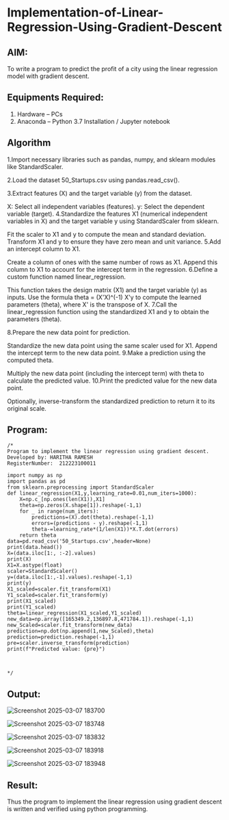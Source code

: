 # Implementation-of-Linear-Regression-Using-Gradient-Descent

## AIM:
To write a program to predict the profit of a city using the linear regression model with gradient descent.

## Equipments Required:
1. Hardware – PCs
2. Anaconda – Python 3.7 Installation / Jupyter notebook

## Algorithm
1.Import necessary libraries such as pandas, numpy, and sklearn modules like StandardScaler.

2.Load the dataset 50_Startups.csv using pandas.read_csv().

3.Extract features (X) and the target variable (y) from the dataset.

X: Select all independent variables (features).
y: Select the dependent variable (target).
4.Standardize the features X1 (numerical independent variables in X) and the target variable y using StandardScaler from sklearn.

Fit the scaler to X1 and y to compute the mean and standard deviation.
Transform X1 and y to ensure they have zero mean and unit variance.
5.Add an intercept column to X1.

Create a column of ones with the same number of rows as X1.
Append this column to X1 to account for the intercept term in the regression.
6.Define a custom function named linear_regression.

This function takes the design matrix (X1) and the target variable (y) as inputs.
Use the formula theta = (X'X)^(-1) X'y to compute the learned parameters (theta), where X' is the transpose of X.
7.Call the linear_regression function using the standardized X1 and y to obtain the parameters (theta).

8.Prepare the new data point for prediction.

Standardize the new data point using the same scaler used for X1.
Append the intercept term to the new data point.
9.Make a prediction using the computed theta.

Multiply the new data point (including the intercept term) with theta to calculate the predicted value.
10.Print the predicted value for the new data point.

Optionally, inverse-transform the standardized prediction to return it to its original scale.

## Program:
```
/*
Program to implement the linear regression using gradient descent.
Developed by: HARITHA RAMESH
RegisterNumber:  212223100011

import numpy as np
import pandas as pd
from sklearn.preprocessing import StandardScaler
def linear_regression(X1,y,learning_rate=0.01,num_iters=1000):
    X=np.c_[np.ones(len(X1)),X1]
    theta=np.zeros(X.shape[1]).reshape(-1,1)
    for _ in range(num_iters):
        predictions=(X).dot(theta).reshape(-1,1)
        errors=(predictions - y).reshape(-1,1)
        theta-=learning_rate*(1/len(X1))*X.T.dot(errors)
    return theta
data=pd.read_csv('50_Startups.csv',header=None)
print(data.head())
X=(data.iloc[1:, :-2].values)
print(X)
X1=X.astype(float)
scaler=StandardScaler()
y=(data.iloc[1:,-1].values).reshape(-1,1)
print(y)
X1_scaled=scaler.fit_transform(X1)
Y1_scaled=scaler.fit_transform(y)
print(X1_scaled)
print(Y1_scaled)
theta=linear_regression(X1_scaled,Y1_scaled)
new_data=np.array([165349.2,136897.8,471784.1]).reshape(-1,1)
new_Scaled=scaler.fit_transform(new_data)
prediction=np.dot(np.append(1,new_Scaled),theta)
prediction=prediction.reshape(-1,1)
pre=scaler.inverse_transform(prediction)
print(f"Predicted value: {pre}")



*/
```

## Output:
![Screenshot 2025-03-07 183700](https://github.com/user-attachments/assets/7c7cd804-88a5-45ac-9a85-997b894a402c)


![Screenshot 2025-03-07 183748](https://github.com/user-attachments/assets/695cd6ec-28b5-4ba9-aa6a-6c1fa7d4367d)



![Screenshot 2025-03-07 183832](https://github.com/user-attachments/assets/87d929d9-6130-4027-8974-21661ed7435c)


![Screenshot 2025-03-07 183918](https://github.com/user-attachments/assets/49957d31-30df-48dc-ad32-d44125b56e2f)


![Screenshot 2025-03-07 183948](https://github.com/user-attachments/assets/3f962597-0ce8-4d0f-97d8-0d87062c869f)







## Result:
Thus the program to implement the linear regression using gradient descent is written and verified using python programming.

